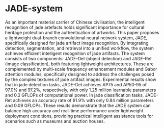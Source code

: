 # JADE-system

As an important material carrier of Chinese civilisation, the intelligent recognition of jade artefacts holds significant importance for cultural heritage protection and the authentication of artworks. This paper proposes a lightweight dual-branch convolutional neural network system, JADE, specifically designed for jade artifact image recognition. By integrating detection, segmentation, and retrieval into a unified workflow, the system achieves efficient intelligent recognition of jade artifacts. The system consists of two components: JADE-Det (object detection) and JADE-Ret (image classification), both featuring lightweight architectures. These are complemented by multi-scale frequency enhancement modules and Gabor attention modules, specifically designed to address the challenges posed by the complex textures of jade artifact images. Experimental results show that in jade detection tasks, JADE-Det achieves AP75 and AP50-95 of 97.0% and 97.2%, respectively, with only 1.25 million learnable parameters and 0.3 GFLOPs of computational power. In jade classification tasks, JADE-Ret achieves an accuracy rate of 91.9% with only 0.84 million parameters and 0.09 GFLOPs. These results demonstrate that the JADE system can balance high accuracy and real-time performance under lightweight deployment conditions, providing practical intelligent assistance tools for scenarios such as museums and auction houses.
